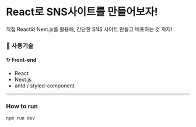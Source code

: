 # React로 SNS사이트를 만들어보자! 

직접
React와 Next.js를 활용해, 
간단한 SNS 사이트 만들고 배포하는 것 까지!

### :wrench: 사용기술
#### ✨ Front-end
- React
- Next.js
- antd / styled-component
-----------------------------
### How to run 
    npm run dev
